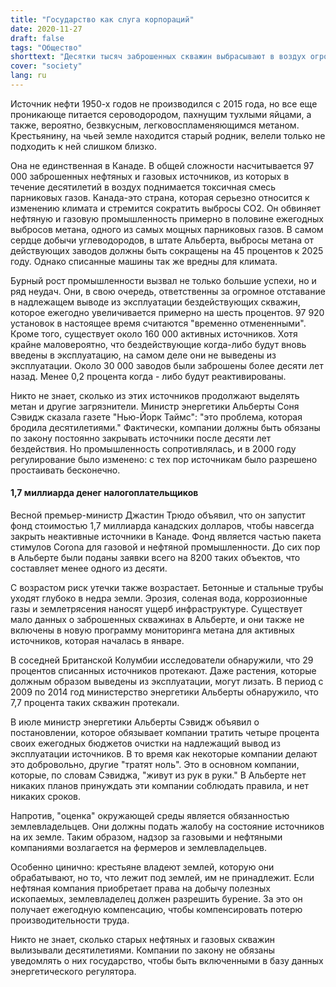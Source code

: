 ```yaml
---
title: "Государство как слуга корпораций"
date: 2020-11-27
draft: false
tags: "Общество"
shorttext: "Десятки тысяч заброшенных скважин выбрасывают в воздух огромное количество метана и сероводорода. Теперь нужны налоговые деньги."
cover: "society"
lang: ru
---
```


Источник нефти 1950-х годов не производился с 2015 года, но все еще проникающе питается сероводородом, пахнущим тухлыми яйцами, а также, вероятно, безвкусным, легковоспламеняющимся метаном. Крестьянину, на чьей земле находится старый родник, велели только не подходить к ней слишком близко.

Она не единственная в Канаде. В общей сложности насчитывается 97 000 заброшенных нефтяных и газовых источников, из которых в течение десятилетий в воздух поднимается токсичная смесь парниковых газов. Канада-это страна, которая серьезно относится к изменению климата и стремится сократить выбросы CO2. Он обвиняет нефтяную и газовую промышленность примерно в половине ежегодных выбросов метана, одного из самых мощных парниковых газов. В самом сердце добычи углеводородов, в штате Альберта, выбросы метана от действующих заводов должны быть сокращены на 45 процентов к 2025 году. Однако списанные машины так же вредны для климата.

Бурный рост промышленности вызвал не только большие успехи, но и ряд неудач. Они, в свою очередь, ответственны за огромное отставание в надлежащем выводе из эксплуатации бездействующих скважин, которое ежегодно увеличивается примерно на шесть процентов. 97 920 установок в настоящее время считаются "временно отмененными". Кроме того, существует около 160 000 активных источников. Хотя крайне маловероятно, что бездействующие когда-либо будут вновь введены в эксплуатацию, на самом деле они не выведены из эксплуатации. Около 30 000 заводов были заброшены более десяти лет назад. Менее 0,2 процента когда - либо будут реактивированы.

Никто не знает, сколько из этих источников продолжают выделять метан и другие загрязнители. Министр энергетики Альберты Соня Сэвидж сказала газете "Нью-Йорк Таймс": "это проблема, которая бродила десятилетиями." Фактически, компании должны быть обязаны по закону постоянно закрывать источники после десяти лет бездействия. Но промышленность сопротивлялась, и в 2000 году регулирование было изменено: с тех пор источникам было разрешено простаивать бесконечно.

#### 1,7 миллиарда денег налогоплательщиков

Весной премьер-министр Джастин Трюдо объявил, что он запустит фонд стоимостью 1,7 миллиарда канадских долларов, чтобы навсегда закрыть неактивные источники в Канаде. Фонд является частью пакета стимулов Corona для газовой и нефтяной промышленности. До сих пор в Альберте были поданы заявки всего на 8200 таких объектов, что составляет менее одного из десяти.

С возрастом риск утечки также возрастает. Бетонные и стальные трубы уходят глубоко в недра земли. Эрозия, соленая вода, коррозионные газы и землетрясения наносят ущерб инфраструктуре. Существует мало данных о заброшенных скважинах в Альберте, и они также не включены в новую программу мониторинга метана для активных источников, которая началась в январе.

В соседней Британской Колумбии исследователи обнаружили, что 29 процентов списанных источников протекают. Даже растения, которые должным образом выведены из эксплуатации, могут лизать. В период с 2009 по 2014 год министерство энергетики Альберты обнаружило, что 7,7 процента таких скважин протекали.

В июле министр энергетики Альберты Сэвидж объявил о постановлении, которое обязывает компании тратить четыре процента своих ежегодных бюджетов очистки на надлежащий вывод из эксплуатации источников. В то время как некоторые компании делают это добровольно, другие "тратят ноль". Это в основном компании, которые, по словам Сэвиджа, "живут из рук в руки." В Альберте нет никаких планов принуждать эти компании соблюдать правила, и нет никаких сроков.

Напротив, "оценка" окружающей среды является обязанностью землевладельцев. Они должны подать жалобу на состояние источников на их земле. Таким образом, надзор за газовыми и нефтяными компаниями возлагается на фермеров и землевладельцев.

Особенно цинично: крестьяне владеют землей, которую они обрабатывают, но то, что лежит под землей, им не принадлежит. Если нефтяная компания приобретает права на добычу полезных ископаемых, землевладелец должен разрешить бурение. За это он получает ежегодную компенсацию, чтобы компенсировать потерю производительности труда.

Никто не знает, сколько старых нефтяных и газовых скважин вылизывали десятилетиями. Компании по закону не обязаны уведомлять о них государство, чтобы быть включенными в базу данных энергетического регулятора.
